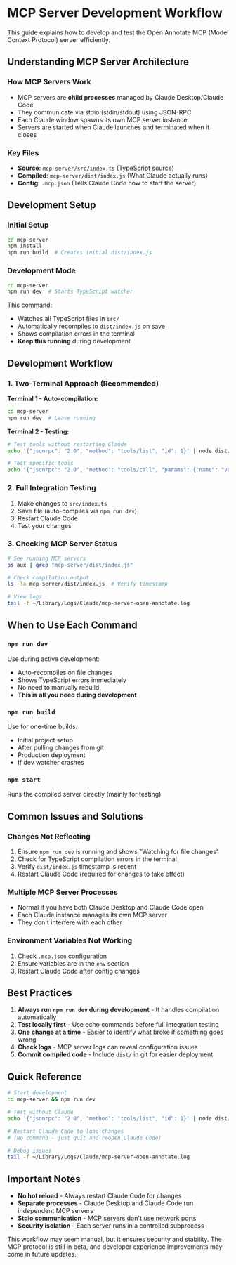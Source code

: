 # MCP Server Development Workflow

This guide explains how to develop and test the Open Annotate MCP (Model Context Protocol) server efficiently.

## Understanding MCP Server Architecture

### How MCP Servers Work
- MCP servers are **child processes** managed by Claude Desktop/Claude Code
- They communicate via stdio (stdin/stdout) using JSON-RPC
- Each Claude window spawns its own MCP server instance
- Servers are started when Claude launches and terminated when it closes

### Key Files
- **Source**: `mcp-server/src/index.ts` (TypeScript source)
- **Compiled**: `mcp-server/dist/index.js` (What Claude actually runs)
- **Config**: `.mcp.json` (Tells Claude Code how to start the server)

## Development Setup

### Initial Setup
```bash
cd mcp-server
npm install
npm run build  # Creates initial dist/index.js
```

### Development Mode
```bash
cd mcp-server
npm run dev  # Starts TypeScript watcher
```

This command:
- Watches all TypeScript files in `src/`
- Automatically recompiles to `dist/index.js` on save
- Shows compilation errors in the terminal
- **Keep this running** during development

## Development Workflow

### 1. Two-Terminal Approach (Recommended)

**Terminal 1 - Auto-compilation:**
```bash
cd mcp-server
npm run dev  # Leave running
```

**Terminal 2 - Testing:**
```bash
# Test tools without restarting Claude
echo '{"jsonrpc": "2.0", "method": "tools/list", "id": 1}' | node dist/index.js

# Test specific tools
echo '{"jsonrpc": "2.0", "method": "tools/call", "params": {"name": "validate_auth", "arguments": {}}, "id": 1}' | node dist/index.js
```

### 2. Full Integration Testing
1. Make changes to `src/index.ts`
2. Save file (auto-compiles via `npm run dev`)
3. Restart Claude Code
4. Test your changes

### 3. Checking MCP Server Status
```bash
# See running MCP servers
ps aux | grep "mcp-server/dist/index.js"

# Check compilation output
ls -la mcp-server/dist/index.js  # Verify timestamp

# View logs
tail -f ~/Library/Logs/Claude/mcp-server-open-annotate.log
```

## When to Use Each Command

### `npm run dev`
Use during active development:
- Auto-recompiles on file changes
- Shows TypeScript errors immediately
- No need to manually rebuild
- **This is all you need during development**

### `npm run build`
Use for one-time builds:
- Initial project setup
- After pulling changes from git
- Production deployment
- If dev watcher crashes

### `npm start`
Runs the compiled server directly (mainly for testing)

## Common Issues and Solutions

### Changes Not Reflecting
1. Ensure `npm run dev` is running and shows "Watching for file changes"
2. Check for TypeScript compilation errors in the terminal
3. Verify `dist/index.js` timestamp is recent
4. Restart Claude Code (required for changes to take effect)

### Multiple MCP Server Processes
- Normal if you have both Claude Desktop and Claude Code open
- Each Claude instance manages its own MCP server
- They don't interfere with each other

### Environment Variables Not Working
1. Check `.mcp.json` configuration
2. Ensure variables are in the `env` section
3. Restart Claude Code after config changes

## Best Practices

1. **Always run `npm run dev` during development** - It handles compilation automatically
2. **Test locally first** - Use echo commands before full integration testing
3. **One change at a time** - Easier to identify what broke if something goes wrong
4. **Check logs** - MCP server logs can reveal configuration issues
5. **Commit compiled code** - Include `dist/` in git for easier deployment

## Quick Reference

```bash
# Start development
cd mcp-server && npm run dev

# Test without Claude
echo '{"jsonrpc": "2.0", "method": "tools/list", "id": 1}' | node dist/index.js

# Restart Claude Code to load changes
# (No command - just quit and reopen Claude Code)

# Debug issues
tail -f ~/Library/Logs/Claude/mcp-server-open-annotate.log
```

## Important Notes

- **No hot reload** - Always restart Claude Code for changes
- **Separate processes** - Claude Desktop and Claude Code run independent MCP servers
- **Stdio communication** - MCP servers don't use network ports
- **Security isolation** - Each server runs in a controlled subprocess

This workflow may seem manual, but it ensures security and stability. The MCP protocol is still in beta, and developer experience improvements may come in future updates.